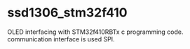 # ssd1306_stm32f410
OLED interfacing with STM32f410RBTx  c programming code.
communication interface is used SPI.
